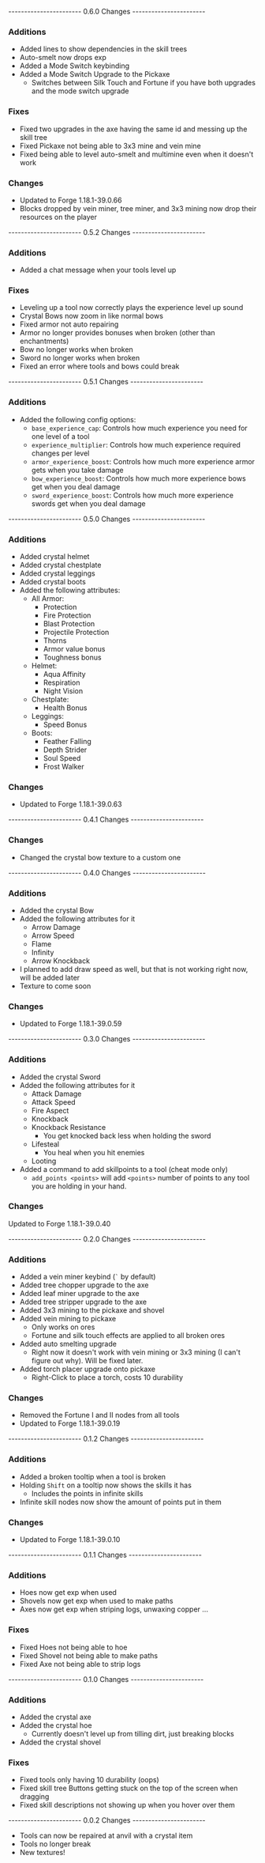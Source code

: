 ----------------------- 0.6.0 Changes -----------------------
### Additions
- Added lines to show dependencies in the skill trees
- Auto-smelt now drops exp
- Added a Mode Switch keybinding
- Added a Mode Switch Upgrade to the Pickaxe
  - Switches between Silk Touch and Fortune if you have both upgrades and the mode switch upgrade

### Fixes
- Fixed two upgrades in the axe having the same id and messing up the skill tree
- Fixed Pickaxe not being able to 3x3 mine and vein mine
- Fixed being able to level auto-smelt and multimine even when it doesn't work

### Changes
- Updated to Forge 1.18.1-39.0.66
- Blocks dropped by vein miner, tree miner, and 3x3 mining now drop their resources on the player

----------------------- 0.5.2 Changes -----------------------
### Additions
- Added a chat message when your tools level up

### Fixes
- Leveling up a tool now correctly plays the experience level up sound
- Crystal Bows now zoom in like normal bows
- Fixed armor not auto repairing
- Armor no longer provides bonuses when broken (other than enchantments)
- Bow no longer works when broken
- Sword no longer works when broken
- Fixed an error where tools and bows could break

----------------------- 0.5.1 Changes -----------------------
### Additions
- Added the following config options:
  - `base_experience_cap`: Controls how much experience you need for one level of a tool
  - `experience_multiplier`: Controls how much experience required changes per level
  - `armor_experience_boost`: Controls how much more experience armor gets when you take damage
  - `bow_experience_boost`: Controls how much more experience bows get when you deal damage
  - `sword_experience_boost`: Controls how much more experience swords get when you deal damage

----------------------- 0.5.0 Changes -----------------------
### Additions
- Added crystal helmet
- Added crystal chestplate
- Added crystal leggings
- Added crystal boots
- Added the following attributes:
  - All Armor:
      - Protection
      - Fire Protection
      - Blast Protection
      - Projectile Protection
      - Thorns
      - Armor value bonus
      - Toughness bonus
  - Helmet:
    - Aqua Affinity
    - Respiration
    - Night Vision
  - Chestplate:
    - Health Bonus
  - Leggings:
    - Speed Bonus
  - Boots:
    - Feather Falling
    - Depth Strider
    - Soul Speed
    - Frost Walker

### Changes
- Updated to Forge 1.18.1-39.0.63

----------------------- 0.4.1 Changes -----------------------
### Changes
- Changed the crystal bow texture to a custom one

----------------------- 0.4.0 Changes -----------------------
### Additions
- Added the crystal Bow
- Added the following attributes for it
	- Arrow Damage
	- Arrow Speed
	- Flame
	- Infinity
	- Arrow Knockback
- I planned to add draw speed as well, but that is not working right now, will be added later
- Texture to come soon

### Changes
- Updated to Forge 1.18.1-39.0.59

----------------------- 0.3.0 Changes -----------------------
### Additions
- Added the crystal Sword
- Added the following attributes for it
	- Attack Damage
	- Attack Speed
	- Fire Aspect
	- Knockback
	- Knockback Resistance
		- You get knocked back less when holding the sword
	- Lifesteal
		- You heal when you hit enemies
	- Looting
- Added a command to add skillpoints to a tool (cheat mode only)
	- `add_points <points>` will add `<points>` number of points to any tool you are holding in your hand.

### Changes
Updated to Forge 1.18.1-39.0.40

----------------------- 0.2.0 Changes -----------------------
### Additions
- Added a vein miner keybind (`` ` `` by default)
- Added tree chopper upgrade to the axe
- Added leaf miner upgrade to the axe
- Added tree stripper upgrade to the axe
- Added 3x3 mining to the pickaxe and shovel
- Added vein mining to pickaxe
	- Only works on ores
	- Fortune and silk touch effects are applied to all broken ores
- Added auto smelting upgrade
	- Right now it doesn't work with vein mining or 3x3 mining (I can't figure out why). Will be fixed later.
- Added torch placer upgrade onto pickaxe
	- Right-Click to place a torch, costs 10 durability

### Changes
- Removed the Fortune I and II nodes from all tools
- Updated to Forge 1.18.1-39.0.19

----------------------- 0.1.2 Changes -----------------------
### Additions
- Added a broken tooltip when a tool is broken
- Holding `Shift` on a tooltip now shows the skills it has
	- Includes the points in infinite skills
- Infinite skill nodes now show the amount of points put in them

### Changes
- Updated to Forge 1.18.1-39.0.10

----------------------- 0.1.1 Changes -----------------------
### Additions
- Hoes now get exp when used
- Shovels now get exp when used to make paths
- Axes now get exp when striping logs, unwaxing copper ...

### Fixes
- Fixed Hoes not being able to hoe
- Fixed Shovel not being able to make paths
- Fixed Axe not being able to strip logs

----------------------- 0.1.0 Changes -----------------------
### Additions
- Added the crystal axe
- Added the crystal hoe
	- Currently doesn't level up from tilling dirt, just breaking blocks
- Added the crystal shovel

### Fixes
- Fixed tools only having 10 durability (oops)
- Fixed skill tree Buttons getting stuck on the top of the screen when dragging
- Fixed skill descriptions not showing up when you hover over them

----------------------- 0.0.2 Changes -----------------------
- Tools can now be repaired at anvil with a crystal item
- Tools no longer break
- New textures!
